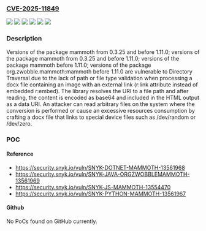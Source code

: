 ### [CVE-2025-11849](https://cve.mitre.org/cgi-bin/cvename.cgi?name=CVE-2025-11849)
![](https://img.shields.io/static/v1?label=Product&message=Mammoth&color=blue)
![](https://img.shields.io/static/v1?label=Product&message=mammoth&color=blue)
![](https://img.shields.io/static/v1?label=Product&message=org.zwobble.mammoth%3Amammoth&color=blue)
![](https://img.shields.io/static/v1?label=Version&message=0%20&color=brightgreen)
![](https://img.shields.io/static/v1?label=Version&message=0.3.25%20&color=brightgreen)
![](https://img.shields.io/static/v1?label=Vulnerability&message=Directory%20Traversal&color=brightgreen)

### Description

Versions of the package mammoth from 0.3.25 and before 1.11.0; versions of the package mammoth from 0.3.25 and before 1.11.0; versions of the package mammoth before 1.11.0; versions of the package org.zwobble.mammoth:mammoth before 1.11.0 are vulnerable to Directory Traversal due to the lack of path or file type validation when processing a docx file containing an image with an external link (r:link attribute instead of embedded r:embed). The library resolves the URI to a file path and after reading, the content is encoded as base64 and included in the HTML output as a data URI. An attacker can read arbitrary files on the system where the conversion is performed or cause an excessive resources consumption by crafting a docx file that links to special device files such as /dev/random or /dev/zero.

### POC

#### Reference
- https://security.snyk.io/vuln/SNYK-DOTNET-MAMMOTH-13561968
- https://security.snyk.io/vuln/SNYK-JAVA-ORGZWOBBLEMAMMOTH-13561969
- https://security.snyk.io/vuln/SNYK-JS-MAMMOTH-13554470
- https://security.snyk.io/vuln/SNYK-PYTHON-MAMMOTH-13561967

#### Github
No PoCs found on GitHub currently.

